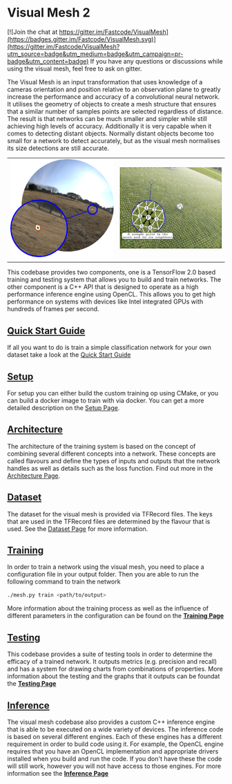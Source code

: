 # Visual Mesh 2
[![Join the chat at https://gitter.im/Fastcode/VisualMesh](https://badges.gitter.im/Fastcode/VisualMesh.svg)](https://gitter.im/Fastcode/VisualMesh?utm_source=badge&utm_medium=badge&utm_campaign=pr-badge&utm_content=badge)
If you have any questions or discussions while using the visual mesh, feel free to ask on gitter.

The Visual Mesh is an input transformation that uses knowledge of a cameras orientation and position relative to an observation plane to greatly increase the performance and accuracy of a convolutional neural network.
It utilises the geometry of objects to create a mesh structure that ensures that a similar number of samples points are selected regardless of distance.
The result is that networks can be much smaller and simpler while still achieving high levels of accuracy.
Additionally it is very capable when it comes to detecting distant objects.
Normally distant objects become too small for a network to detect accurately, but as the visual mesh normalises its size detections are still accurate.

 | | |
 |:-:|:-:|
 |![](readme/distant.png)|![](readme/mesh.jpg)|
 | | |

This codebase provides two components, one is a TensorFlow 2.0 based training and testing system that allows you to build and train networks.
The other component is a C++ API that is designed to operate as a high performance inference engine using OpenCL.
This allows you to get high performance on systems with devices like Intel integrated GPUs with hundreds of frames per second.

## [Quick Start Guide](readme/quickstart.md)
If all you want to do is train a simple classification network for your own dataset take a look at the [Quick Start Guide](readme/quickstart.md)

## [Setup](readme/setup.md)
For setup you can either build the custom training op using CMake, or you can build a docker image to train with via docker.
You can get a more detailed description on the [Setup Page](readme/setup.md).

## [Architecture](readme/architecture.md)
The architecture of the training system is based on the concept of combining several different concepts into a network.
These concepts are called flavours and define the types of inputs and outputs that the network handles as well as details such as the loss function.
Find out more in the [Architecture Page](readme/architecture.md).

## [Dataset](readme/dataset.md)
The dataset for the visual mesh is provided via TFRecord files.
The keys that are used in the TFRecord files are determined by the flavour that is used.
See the [Dataset Page](readme/dataset.md) for more information.

## [Training](readme/training.md)
In order to train a network using the visual mesh, you need to place a configuration file in your output folder.
Then you are able to run the following command to train the network
```sh
./mesh.py train <path/to/output>
```
More information about the training process as well as the influence of different parameters in the configuration can be found on the **[Training Page](readme/training.md)**

## [Testing](readme/testing.md)
This codebase provides a suite of testing tools in order to determine the efficacy of a trained network.
It outputs metrics (e.g. precision and recall) and has a system for drawing charts from combinations of properties.
More information about the testing and the graphs that it outputs can be foundat the **[Testing Page](readme/testing.md)**

## [Inference](readme/inference.md)
The visual mesh codebase also provides a custom C++ inference engine that is able to be executed on a wide variety of devices.
The inference code is based on several different engines.
Each of these engines has a different requirement in order to build code using it.
For example, the OpenCL engine requires that you have an OpenCL implementation and appropriate drivers installed when you build and run the code.
If you don't have these the code will still work, however you will not have access to those engines.
For more information see the **[Inference Page](readme/inference.md)**
